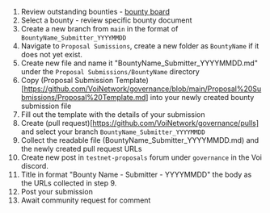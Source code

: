 1. Review outstanding bounties - [bounty board](https://github.com/VoiNetwork/governance/blob/main/Bounty%20Board.md)
2. Select a bounty - review specific bounty document
3. Create a new branch from `main` in the format of `BountyName_Submitter_YYYYMMDD`
4. Navigate to `Proposal Sumissions`, create a new folder as `BountyName` if it does not yet exist.
5. Create new file and name it "BountyName_Submitter_YYYYMMDD.md" under the `Proposal Submissions/BountyName` directory
6. Copy (Proposal Submission Template)[https://github.com/VoiNetwork/governance/blob/main/Proposal%20Submissions/Proposal%20Template.md] into your newly created bounty submission file
7. Fill out the template with the details of your submission
8. Create (pull request)[https://github.com/VoiNetwork/governance/pulls] and select your branch `BountyName_Submitter_YYYYMMDD`
9. Collect the readable file (BountyName_Submitter_YYYYMMDD.md) and the newly created pull request URLs
10. Create new post in `testnet-proposals` forum under `governance` in the Voi discord.
11. Title in format "Bounty Name - Submitter - YYYYMMDD" the body as the URLs collected in step 9.
12. Post your submission
13. Await community request for comment
